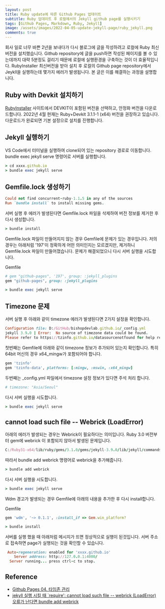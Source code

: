 ```yaml
---
layout: post
title: Ruby update에 따른 Github Pages 업데이트
subtitle: Ruby 업데이트 후 로컬에서의 Jekyll github page를 실행시키기
tags: [Github Pages, Markdown, Ruby, Jekyll]
image: /assets/images/2022-04-05-update-jekyll-page/ruby_jekyll.png
comments: true
---
```


회사 일로 너무 바쁜 2년을 보내다가 다시 블로그에 글을 작성하려고 로컬에 Ruby 최신버전을 설치했습니다. Github repository에 글을 push하면 작성된 페이지를 볼 수 있는데까지 대략 5분정도 걸리기 때문에 로컬에 실행환경을 구축하는 것이 더 효율적입니다.
RubyInstaller 최신버전을 받아 설치 후 로컬의 Github page repository에서 Jeykll을 실행하는데 몇가지 에러가 발생됩니다. 본 글은 이를 해결하는 과정을 설명합니다.

## Ruby with Devkit 설치하기

[RubyInstaller](https://rubyinstaller.org/downloads/) 사이트에서 DEVKIT이 포함된 버전을 선택하고, 안정화 버전을 다운로드합니다. 2022년 4월 현재는 Ruby+Devkit 3.1.1-1 (x64) 버전을 권장하고 있습니다. 다운로드가 완료되면 기본 설정으로 설치를 진행합니다.

## Jekyll 실행하기

VS Code에서 터미널을 실행하여 clone되어 있는 repository 경로로 이동합니다. bundle exec jekyll serve 명령어로 서버를 실행합니다.

```ruby
> cd xxxx.github.io
> bundle exec jekyll serve
```

## Gemfile.lock 생성하기

```ruby
Could not find concurrent-ruby-1.1.5 in any of the sources
Run `bundle install` to install missing gems.
```

서버 실행 후 에러가 발생된다면 Gemfile.lock 파일을 삭제하여 버전 정보를 제거한 후 다시 생성합니다.

```ruby
> bundle install
```

Gemfile.lock 파일이 만들어지지 않는 경우 Gemfile에 문제가 있는 경우입니다. 저의 경우는 아래처럼 '197'이 정확하게 어떤 의미인지는 모르겠지만, 제거하니 Gemfile.lock 파일이 만들어졌습니다.
문제가 해결되었으니 다시 서버 실행을 시도합니다.

Gemfile

```ruby
# gem "github-pages", '197', group: :jekyll_plugins
gem "github-pages", group: :jekyll_plugins
```

```ruby
> bundle exec jekyll serve
```

## Timezone 문제

서버 실행 후 아래와 같이 timezone 에러가 발생된다면 2가지 설정을 확인합니다.

```ruby
Configuration file: D:/GitHub/bishopdevlab.github.io/_config.yml
jekyll 3.9.0 | Error:  No source of timezone data could be found.
Please refer to https://tzinfo.github.io/datasourcenotfound for help resolving this error.
```

첫번째는 Gemfile에 아래와 같이 timezone 정보가 추가되어 있는지 확인합니다. 특히 64bit 머신의 경우 x64_mingw가 포함되어야 합니다.

```ruby
gem 'tzinfo'
gem 'tzinfo-data', platforms: [:mingw, :mswin, :x64_mingw]
```

두번째는 _config.yml 파일에서 timezone 설정 정보가 있다면 주석 처리 합니다.

```ruby
# timezone: "Asia/Seoul"
```

다시 서버 실행을 시도합니다.

```ruby
> bundle exec jekyll serve
```

## cannot load such file -- Webrick (LoadError)

아래의 에러가 발생되는 경우는 Webrick이 필요하다는 의미입니다. Ruby 3.0 버전부터 gem에 webrick 이 포함되지 않아서 발생된 문제입니다.

```ruby
C:/Ruby31-x64/lib/ruby/gems/3.1.0/gems/jekyll-3.9.0/lib/jekyll/commands/serve/servlet.rb:3:in `require': cannot load such file -- webrick (LoadError)
```

따라서 bundle add webrick 명령어로 webrick을 추가해줍니다.

```ruby
> bundle add webrick
```

다시 서버 실행을 시도합니다.

```ruby
> bundle exec jekyll serve
```

Wdm 경고가 발생되는 경우 Gemfile에 아래의 내용을 추가한 후 다시 install합니다.

Gemfile

```ruby
gem 'wdm', '~> 0.1.1', :install_if => Gem.win_platform?
```

```ruby
> bundle install
```

서버를 실행 했을 때 아래처럼 메시지가 뜨면 정상적으로 실행이 된것입니다. 서버 주소로 접속하면 page가 실행되는 것을 확인할 수 있습니다.

```ruby
 Auto-regeneration: enabled for 'xxxx.github.io'
    Server address: http://127.0.0.1:4000/
  Server running... press ctrl-c to stop.
```

## Reference

* [Github Pages 04. 타임존 관리](https://jennysgap.tistory.com/entry/Github-Pages-04-%ED%83%80%EC%9E%84%EC%A1%B4-%EA%B4%80%EB%A6%AC)
* [jekyll 실행 시킬 때 `require': cannot load such file -- webrick (LoadError) 오류가 난다면 bundle add webrick](https://junho85.pe.kr/1850)

